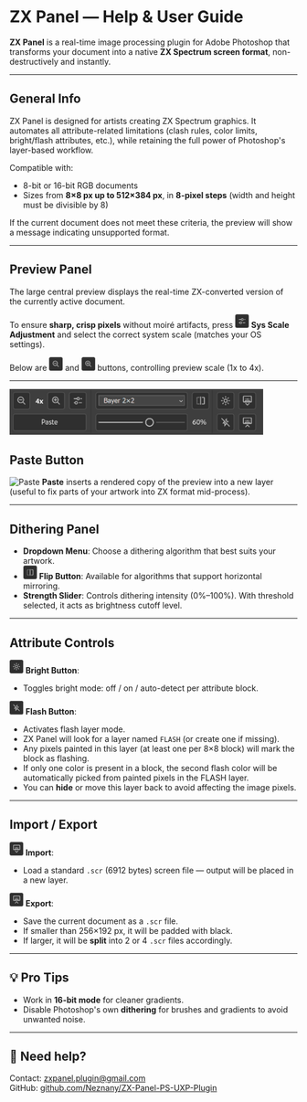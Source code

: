 # ZX Panel — Help & User Guide

**ZX Panel** is a real-time image processing plugin for Adobe Photoshop that transforms your document into a native **ZX Spectrum screen format**, non-destructively and instantly.

---

## General Info

ZX Panel is designed for artists creating ZX Spectrum graphics. It automates all attribute-related limitations (clash rules, color limits, bright/flash attributes, etc.), while retaining the full power of Photoshop's layer-based workflow.

Compatible with:

* 8-bit or 16-bit RGB documents
* Sizes from **8×8 px up to 512×384 px**, in **8-pixel steps** (width and height must be divisible by 8)

If the current document does not meet these criteria, the preview will show a message indicating unsupported format.

---

## Preview Panel

The large central preview displays the real-time ZX-converted version of the currently active document.

To ensure **sharp, crisp pixels** without moiré artifacts, press <img src="docs/images/prefs.png" alt="Sys Scale" width="24"> **Sys Scale Adjustment** and select the correct system scale (matches your OS settings).

Below are <img src="docs/images/zoomout.png" alt="Zoom Out" width="24"> and <img src="docs/images/zoomin.png" alt="Zoom In" width="24"> buttons, controlling preview scale (1x to 4x).

---

<img src="docs/images/zx-panel-ui.png" alt="Panel UI" width="444" height="80">

## Paste Button

<img src="docs/images/paste.png" alt="Paste" width="24"> **Paste** inserts a rendered copy of the preview into a new layer (useful to fix parts of your artwork into ZX format mid-process).

---

## Dithering Panel

* **Dropdown Menu**: Choose a dithering algorithm that best suits your artwork.
* <img src="docs/images/flip.png" alt="Flip" width="24"> **Flip Button**: Available for algorithms that support horizontal mirroring.
* **Strength Slider**: Controls dithering intensity (0%–100%). With threshold selected, it acts as brightness cutoff level.

---

## Attribute Controls

<img src="docs/images/bright.png" alt="Bright" width="24"> **Bright Button**:

* Toggles bright mode: off / on / auto-detect per attribute block.

<img src="docs/images/flash.png" alt="Flash" width="24"> **Flash Button**:

* Activates flash layer mode.
* ZX Panel will look for a layer named `FLASH` (or create one if missing).
* Any pixels painted in this layer (at least one per 8×8 block) will mark the block as flashing.
* If only one color is present in a block, the second flash color will be automatically picked from painted pixels in the FLASH layer.
* You can **hide** or move this layer back to avoid affecting the image pixels.

---

## Import / Export

<img src="docs/images/import.png" alt="Import" width="24"> **Import**:

* Load a standard `.scr` (6912 bytes) screen file — output will be placed in a new layer.

<img src="docs/images/export.png" alt="Export" width="24"> **Export**:

* Save the current document as a `.scr` file.
* If smaller than 256×192 px, it will be padded with black.
* If larger, it will be **split** into 2 or 4 `.scr` files accordingly.

---

## 💡 Pro Tips

* Work in **16-bit mode** for cleaner gradients.
* Disable Photoshop's own **dithering** for brushes and gradients to avoid unwanted noise.

---

## 💬 Need help?

Contact: [zxpanel.plugin@gmail.com](mailto:zxpanel.plugin@gmail.com)<br>
GitHub: [github.com/Neznany/ZX-Panel-PS-UXP-Plugin](https://github.com/Neznany/ZX-Panel-PS-UXP-Plugin)
